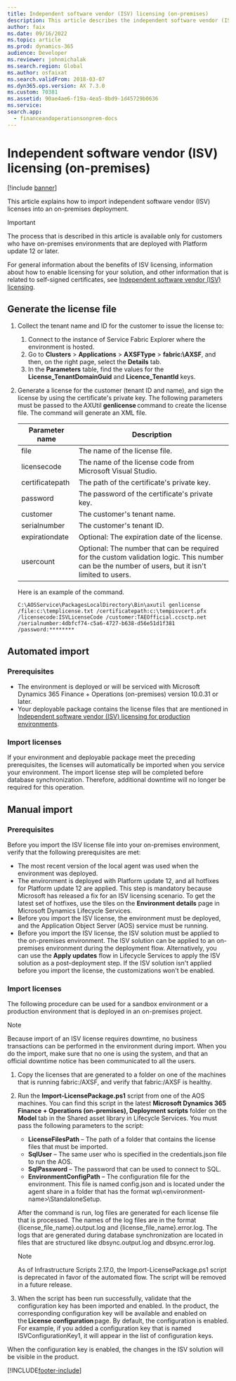 ```yaml
---
title: Independent software vendor (ISV) licensing (on-premises)
description: This article describes the independent software vendor (ISV) licensing feature for on-premises environments.
author: faix
ms.date: 09/16/2022
ms.topic: article
ms.prod: dynamics-365
audience: Developer
ms.reviewer: johnmichalak
ms.search.region: Global
ms.author: osfaixat
ms.search.validFrom: 2018-03-07
ms.dyn365.ops.version: AX 7.3.0
ms.custom: 70381
ms.assetid: 90ae4ae6-f19a-4ea5-8bd9-1d45729b0636
ms.service: 
search.app:
  - financeandoperationsonprem-docs
---
```


# Independent software vendor (ISV) licensing (on-premises)

[!include [banner](../includes/banner.md)]

This article explains how to import independent software vendor (ISV) licenses into an on-premises deployment.

> [!IMPORTANT]
> The process that is described in this article is available only for customers who have on-premises environments that are deployed with Platform update 12 or later.

For general information about the benefits of ISV licensing, information about how to enable licensing for your solution, and other information that is related to self-signed certificates, see [Independent software vendor (ISV) licensing](isv-licensing.md).

## Generate the license file

1. Collect the tenant name and ID for the customer to issue the license to:

    1. Connect to the instance of Service Fabric Explorer where the environment is hosted.
    2. Go to **Clusters** &gt; **Applications** &gt; **AXSFType** &gt; **fabric:\\AXSF**, and then, on the right page, select the **Details** tab.
    3. In the **Parameters** table, find the values for the **License\_TenantDomainGuid** and **Licence\_TenantId** keys.

1. Generate a license for the customer (tenant ID and name), and sign the license by using the certificate's private key. The following parameters must be passed to the AXUtil **genlicense** command to create the license file. The command will generate an XML file.

    | Parameter name  | Description |
    |-----------------|-------------|
    | file            | The name of the license file. |
    | licensecode     | The name of the license code from Microsoft Visual Studio. |
    | certificatepath | The path of the certificate's private key. |
    | password        | The password of the certificate's private key. |
    | customer        | The customer's tenant name. |
    | serialnumber    | The customer's tenant ID. |
    | expirationdate  | Optional: The expiration date of the license. |
    | usercount       | Optional: The number that can be required for the custom validation logic. This number can be the number of users, but it isn't limited to users. |

    Here is an example of the command.

    ```Console
    C:\AOSService\PackagesLocalDirectory\Bin\axutil genlicense /file:c:\templicense.txt /certificatepath:c:\tempisvcert.pfx /licensecode:ISVLicenseCode /customer:TAEOfficial.ccsctp.net /serialnumber:4dbfcf74-c5a6-4727-b638-d56e51d1f381 /password:********
    ```

## Automated import

### Prerequisites

- The environment is deployed or will be serviced with Microsoft Dynamics 365 Finance + Operations (on-premises) version 10.0.31 or later.
- Your deployable package contains the license files that are mentioned in [Independent software vendor (ISV) licensing for production environments](isv-licensing.md#production-environments).

### Import licenses

If your environment and deployable package meet the preceding prerequisites, the licenses will automatically be imported when you service your environment. The import license step will be completed before database synchronization. Therefore, additional downtime will no longer be required for this operation.

## Manual import

### Prerequisites

Before you import the ISV license file into your on-premises environment, verify that the following prerequisites are met:

- The most recent version of the local agent was used when the environment was deployed.
- The environment is deployed with Platform update 12, and all hotfixes for Platform update 12 are applied. This step is mandatory because Microsoft has released a fix for an ISV licensing scenario. To get the latest set of hotfixes, use the tiles on the **Environment details** page in Microsoft Dynamics Lifecycle Services.
- Before you import the ISV license, the environment must be deployed, and the Application Object Server (AOS) service must be running.
- Before you import the ISV license, the ISV solution must be applied to the on-premises environment. The ISV solution can be applied to an on-premises environment during the deployment flow. Alternatively, you can use the **Apply updates** flow in Lifecycle Services to apply the ISV solution as a post-deployment step. If the ISV solution isn't applied before you import the license, the customizations won't be enabled.

### Import licenses

The following procedure can be used for a sandbox environment or a production environment that is deployed in an on-premises project.

> [!NOTE]
> Because import of an ISV license requires downtime, no business transactions can be performed in the environment during import. When you do the import, make sure that no one is using the system, and that an official downtime notice has been communicated to all the users.

1. Copy the licenses that are generated to a folder on one of the machines that is running fabric:/AXSF, and verify that fabric:/AXSF is healthy.
1. Run the **Import-LicensePackage.ps1** script from one of the AOS machines. You can find this script in the latest **Microsoft Dynamics 365 Finance + Operations (on-premises), Deployment scripts** folder on the **Model** tab in the Shared asset library in Lifecycle Services. You must pass the following parameters to the script:

    - **LicenseFilesPath** – The path of a folder that contains the license files that must be imported. 
    - **SqlUser** – The same user who is specified in the credentials.json file to run the AOS.
    - **SqlPassword** – The password that can be used to connect to SQL.
    - **EnvironmentConfigPath** – The configuration file for the environment. This file is named config.json and is located under the agent share in a folder that has the format wp\\&lt;environment-name&gt;\\StandaloneSetup.

    After the command is run, log files are generated for each license file that is processed. The names of the log files are in the format {license\_file\_name}.output.log and {license\_file\_name}.error.log. The logs that are generated during database synchronization are located in files that are structured like dbsync.output.log and dbsync.error.log.

    > [!NOTE]
    > As of Infrastructure Scripts 2.17.0, the Import-LicensePackage.ps1 script is deprecated in favor of the automated flow. The script will be removed in a future release.

1. When the script has been run successfully, validate that the configuration key has been imported and enabled. In the product, the corresponding configuration key will be available and enabled on the **License configuration** page. By default, the configuration is enabled. For example, if you added a configuration key that is named ISVConfigurationKey1, it will appear in the list of configuration keys.

When the configuration key is enabled, the changes in the ISV solution will be visible in the product.


[!INCLUDE[footer-include](../../../includes/footer-banner.md)]
